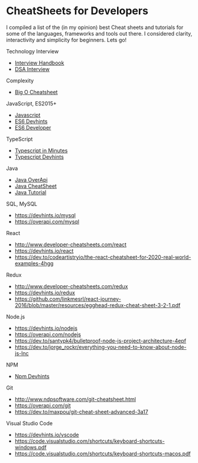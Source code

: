 
# CheatSheets for Developers 

I compiled a list of the (in my opinion) best Cheat sheets and tutorials for some of the languages, frameworks and tools out there. I considered clarity, interactivity and simplicity for beginners. Lets go!

Technology Interview
- [Interview Handbook ](https://yangshun.github.io/tech-interview-handbook/cheatsheet/)
- [DSA Interview](https://github.com/TSiege/Tech-Interview-Cheat-Sheet)

Complexity
- [Big O Cheatsheet](http://cooervo.github.io/Algorithms-DataStructures-BigONotation/)

JavaScript, ES2015+
- [Javascript](https://htmlcheatsheet.com/js/)
- [ES6 Devhints](https://devhints.io/es6)
- [ES6 Developer](http://www.developer-cheatsheets.com/es6)

TypeScript
- [Typescript in Minutes](https://learnxinyminutes.com/docs/typescript/)
- [Typescript Devhints](https://devhints.io/typescript)

Java
- [Java OverApi](https://overapi.com/java)
- [Java CheatSheet](https://cheatography.com/son9912/cheat-sheets/java-oop-concept/)
- [Java Tutorial](https://www.educba.com/category/software-development/software-development-tutorials/java-tutorial/)

SQL, MySQL
- https://devhints.io/mysql
- https://overapi.com/mysql

React
- http://www.developer-cheatsheets.com/react
- https://devhints.io/react
- https://dev.to/codeartistryio/the-react-cheatsheet-for-2020-real-world-examples-4hgg

Redux
- http://www.developer-cheatsheets.com/redux
- https://devhints.io/redux
- https://github.com/linkmesrl/react-journey-2016/blob/master/resources/egghead-redux-cheat-sheet-3-2-1.pdf

Node.js
- https://devhints.io/nodejs
- https://overapi.com/nodejs
- https://dev.to/santypk4/bulletproof-node-js-project-architecture-4epf
- https://dev.to/jorge_rockr/everything-you-need-to-know-about-node-js-lnc

NPM
- [Npm Devhints](https://devhints.io/npm)

Git
- http://www.ndpsoftware.com/git-cheatsheet.html
- https://overapi.com/git
- https://dev.to/maxpou/git-cheat-sheet-advanced-3a17


Visual Studio Code
- https://devhints.io/vscode
- https://code.visualstudio.com/shortcuts/keyboard-shortcuts-windows.pdf
- https://code.visualstudio.com/shortcuts/keyboard-shortcuts-macos.pdf


